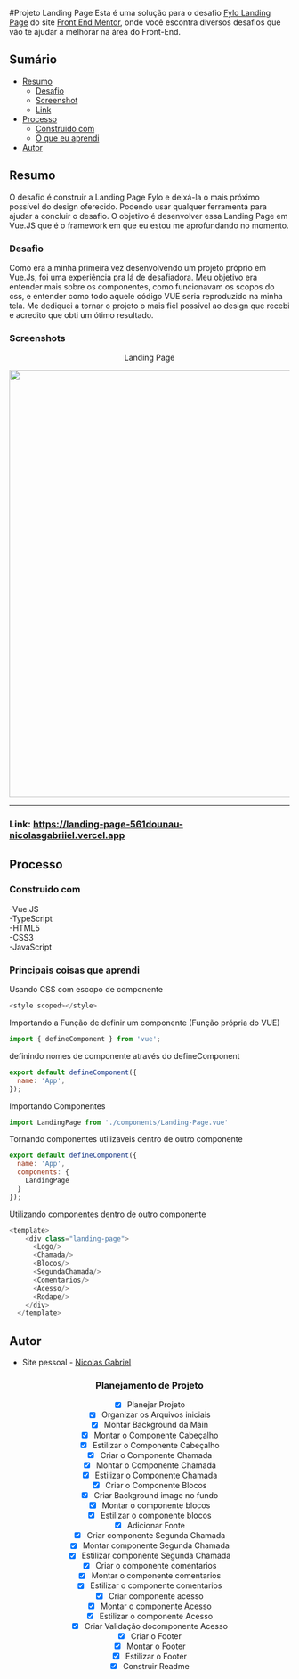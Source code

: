 #Projeto Landing Page
Esta é uma solução para o desafio [Fylo Landing Page](https://www.frontendmentor.io/challenges/fylo-dark-theme-landing-page-5ca5f2d21e82137ec91a50fd) do site [Front End Mentor](https://www.frontendmentor.io/challenges), onde você escontra diversos desafios que vão te ajudar a melhorar na área do Front-End.

## Sumário

- [Resumo](#Resumo)
  - [Desafio](#Desafio)
  - [Screenshot](#screenshot)
  - [Link](#link)
- [Processo](#Processo)
  - [Construido com](#construido-com)
  - [O que eu aprendi](#o-que-eu-aprendi)
- [Autor](#autor)

## Resumo

O desafio é construir a Landing Page Fylo e deixá-la o mais próximo possível do design oferecido. Podendo usar qualquer ferramenta para ajudar a concluir o desafio. O objetivo é desenvolver essa Landing Page em Vue.JS que é o framework em que eu estou me aprofundando no momento.


### Desafio

Como era a minha primeira vez desenvolvendo um projeto próprio em Vue.Js, foi uma experiência pra lá de desafiadora. Meu objetivo era entender mais sobre os componentes, como funcionavam os scopos do css, e entender como todo aquele código VUE seria reproduzido na minha tela. Me dediquei a tornar o projeto o mais fiel possível ao design que recebi e acredito que obti um ótimo resultado.



### Screenshots

<p align="center"> Landing Page </p>
  <div align="center">   <img width="768px" src="./src/assets/gif.gif"></img> </div>

------


### Link: https://landing-page-561dounau-nicolasgabriiel.vercel.app

## Processo

### Construido com

-Vue.JS <br>
-TypeScript <br>
-HTML5 <br>
-CSS3 <br>
-JavaScript <br>

### Principais coisas que aprendi


Usando CSS com escopo de componente

```js
<style scoped></style>
```

Importando a Função de definir um componente (Função própria do VUE)

```js
import { defineComponent } from 'vue';
```

definindo nomes de componente através do defineComponent
```js
export default defineComponent({
  name: 'App',
});
```
Importando Componentes
```js
import LandingPage from './components/Landing-Page.vue'
```

Tornando componentes utilizaveis dentro de outro componente
```js
export default defineComponent({
  name: 'App',
  components: {
    LandingPage
  }
});
```

Utilizando componentes dentro de outro componente
```js
<template>
    <div class="landing-page">
      <Logo/>
      <Chamada/>
      <Blocos/>
      <SegundaChamada/>
      <Comentarios/>
      <Acesso/>
      <Rodape/>
    </div>
  </template>
```


## Autor

-  Site pessoal - [Nicolas Gabriel](https://www.linkedin.com/in/nicolasgabriiel/)

<div  align="center">

### Planejamento de Projeto

- [X] Planejar Projeto
- [X] Organizar os Arquivos iniciais
- [X] Montar Background da Main
- [X] Montar o Componente Cabeçalho 
- [X] Estilizar o Componente Cabeçalho 
- [X] Criar o Componente Chamada
- [x] Montar o Componente Chamada 
- [x] Estilizar o Componente Chamada 
- [x] Criar o Componente Blocos
- [x] Criar Background image no fundo
- [X] Montar o componente blocos
- [x] Estilizar o componente blocos
- [x] Adicionar Fonte
- [X] Criar componente Segunda Chamada
- [x] Montar componente Segunda Chamada
- [x] Estilizar componente Segunda Chamada
- [x] Criar o componente comentarios
- [x] Montar o componente comentarios
- [x] Estilizar o componente comentarios
- [x] Criar componente acesso
- [x] Montar o componente Acesso
- [x] Estilizar o componente Acesso
- [x] Criar Validação docomponente Acesso
- [x] Criar o Footer
- [x] Montar o Footer
- [x] Estilizar o Footer
- [x] Construir Readme
